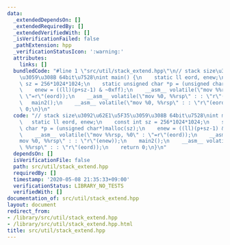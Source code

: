 ```yaml
---
data:
  _extendedDependsOn: []
  _extendedRequiredBy: []
  _extendedVerifiedWith: []
  _isVerificationFailed: false
  _pathExtension: hpp
  _verificationStatusIcon: ':warning:'
  attributes:
    links: []
  bundledCode: "#line 1 \"src/util/stack_extend.hpp\"\n// stack size\u3092\u62E1\u5F35\
    \u3059\u308B 64bit\u7528\nint main() {\n    static ll eord, enew;\n    const int\
    \ sz = 256*1024*1024;\n    static unsigned char *p = (unsigned char*)malloc(sz);\n\
    \    enew = ((ll)(p+sz-1) & ~0xff);\n    __asm__ volatile(\"mov %%rsp, %0\" :\
    \ \"=r\"(eord));\n    __asm__ volatile(\"mov %0, %%rsp\" : : \"r\"(enew));\n \
    \   main2();\n    __asm__ volatile(\"mov %0, %%rsp\" : : \"r\"(eord));\n    return\
    \ 0;\n}\n"
  code: "// stack size\u3092\u62E1\u5F35\u3059\u308B 64bit\u7528\nint main() {\n \
    \   static ll eord, enew;\n    const int sz = 256*1024*1024;\n    static unsigned\
    \ char *p = (unsigned char*)malloc(sz);\n    enew = ((ll)(p+sz-1) & ~0xff);\n\
    \    __asm__ volatile(\"mov %%rsp, %0\" : \"=r\"(eord));\n    __asm__ volatile(\"\
    mov %0, %%rsp\" : : \"r\"(enew));\n    main2();\n    __asm__ volatile(\"mov %0,\
    \ %%rsp\" : : \"r\"(eord));\n    return 0;\n}\n"
  dependsOn: []
  isVerificationFile: false
  path: src/util/stack_extend.hpp
  requiredBy: []
  timestamp: '2020-05-08 21:35:33+09:00'
  verificationStatus: LIBRARY_NO_TESTS
  verifiedWith: []
documentation_of: src/util/stack_extend.hpp
layout: document
redirect_from:
- /library/src/util/stack_extend.hpp
- /library/src/util/stack_extend.hpp.html
title: src/util/stack_extend.hpp
---
```

